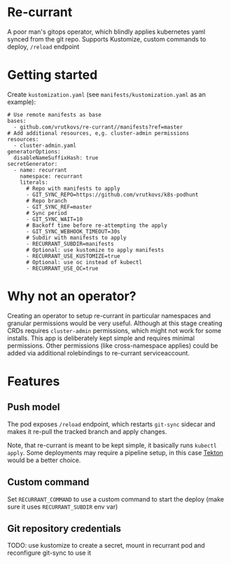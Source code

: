 Re-currant
====

A poor man's gitops operator, which blindly applies kubernetes yaml synced from the git repo.
Supports Kustomize, custom commands to deploy, `/reload` endpoint

# Getting started

Create `kustomization.yaml` (see `manifests/kustomization.yaml` as an example):
```
# Use remote manifests as base
bases:
  - github.com/vrutkovs/re-currant//manifests?ref=master
# Add additional resources, e,g. cluster-admin permissions
resources:
  - cluster-admin.yaml
generatorOptions:
  disableNameSuffixHash: true
secretGenerator:
  - name: recurrant
    namespace: recurrant
    literals:
      # Repo with manifests to apply
      - GIT_SYNC_REPO=https://github.com/vrutkovs/k8s-podhunt
      # Repo branch
      - GIT_SYNC_REF=master
      # Sync period
      - GIT_SYNC_WAIT=10
      # Backoff time before re-attempting the apply
      - GIT_SYNC_WEBHOOK_TIMEOUT=30s
      # Subdir with manifests to apply
      - RECURRANT_SUBDIR=manifests
      # Optional: use kustomize to apply manifests
      - RECURRANT_USE_KUSTOMIZE=true
      # Optional: use oc instead of kubectl
      - RECURRANT_USE_OC=true
```

# Why not an operator?

Creating an operator to setup re-currant in particular namespaces and granular permissions would be very useful. Although at this stage creating CRDs requires `cluster-admin` permissions, which might not work for some installs. This app is deliberately kept simple and requires minimal permissions. Other permissions (like cross-namespace applies) could be added via additional rolebindings to re-currant serviceaccount.

# Features

## Push model

The pod exposes `/reload` endpoint, which restarts `git-sync` sidecar and makes it re-pull the tracked branch and apply changes.

Note, that re-currant is meant to be kept simple, it basically runs `kubectl apply`. Some deployments may require a pipeline setup, in this case [Tekton](https://tekton.dev/) would be a better choice.

## Custom command

Set `RECURRANT_COMMAND` to use a custom command to start the deploy (make sure it uses `RECURRANT_SUBDIR` env var)

## Git repository credentials

TODO: use kustomize to create a secret, mount in recurrant pod and reconfigure git-sync to use it
